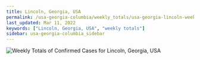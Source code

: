 ```yaml
---
title: Lincoln, Georgia, USA
permalink: /usa-georgia-columbia/weekly_totals/usa-georgia-lincoln-weekly_totals.html
last_updated: Mar 11, 2022
keywords: ["Lincoln, Georgia, USA", "weekly totals"]
sidebar: usa-georgia-columbia_sidebar
---
```


![Weekly Totals of Confirmed Cases for Lincoln, Georgia, USA](/covid_tracker/images/graphs/usa-georgia-lincoln-weekly_totals_graph.png)
